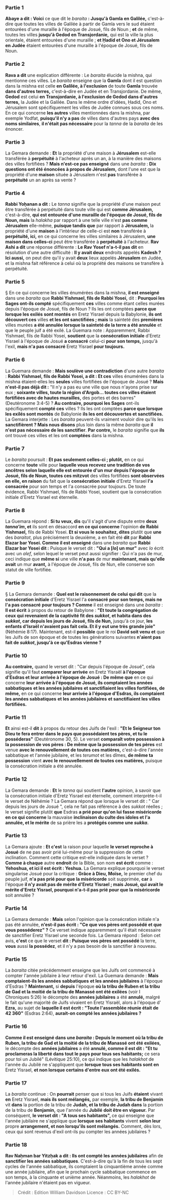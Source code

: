 
### Partie 1
<b>Abaye a dit : Voici</b> ce que dit le <i>baraita</i> <b> : Jusqu'à Gamla en Galilée,</b> c'est-à-dire que toutes les villes de Galilée à partir de Gamla vers le sud étaient entourées d'une muraille à l'époque de Josué, fils de Noun ; <b>et</b> de même, toutes les villes <b>jusqu'à Gedod en Transjordanie,</b> qui est la ville la plus orientale, étaient entourées d'une muraille ; <b>et Ḥadid et Ono et Jérusalem en Judée</b> étaient entourées d'une muraille à l'époque de Josué, fils de Noun.

### Partie 2
<b>Rava a dit</b> une explication différente : Le <i>baraita</i> élucide la mishna, qui mentionne ces villes. Le <i>baraita</i> enseigne que la <b>Gamla</b> dont il est question dans la mishna est celle <b>en Galilée, à l'exclusion</b> de toute <b>Gamla</b> trouvée <b>dans d'autres terres,</b> c'est-à-dire en Judée et en Transjordanie. De même, <b>Gedod</b> est celui <b>en Transjordanie, à l'exclusion de Gedod dans d'autres terres,</b> la Judée et la Galilée. Dans le même ordre d'idées, Ḥadid, Ono et Jérusalem sont spécifiquement les villes de Judée connues sous ces noms. En ce qui concerne <b>les autres</b> villes mentionnées dans la mishna, par exemple Yodfat, <b>puisqu'il n'y a pas</b> de villes dans d'autres pays <b>avec des noms similaires</b>, <b>il n'était pas nécessaire</b> pour la <i>tanna</i> de la <i>baraita</i> de les énoncer.

### Partie 3
La Gemara demande : <b>Et</b> la propriété d'une maison à <b>Jérusalem</b> est-elle transférée à <b>perpétuité</b> à l'acheteur après un an, à la manière des maisons des villes fortifiées ? <b>Mais n'est-ce pas enseigné</b> dans une <i>baraita</i> : <b>Dix questions ont été énoncées à propos de Jérusalem,</b> dont l'une est que la propriété d'une <b>maison</b> située à Jérusalem n'est <b>pas</b> transférée à <b>perpétuité</b> un an après sa vente ?

### Partie 4
<b>Rabbi Yoḥanan a dit :</b> Le <i>tanna</i> signifie que la propriété d'une maison peut être transférée à perpétuité dans toute ville qui est <b>comme Jérusalem,</b> c'est-à-dire, <b>qui est entourée d'une muraille de l'époque de Josué, fils de Noun, mais</b> la <i>halakha</i> par rapport à une telle ville n'est <b>pas comme Jérusalem</b> elle-même, <b>puisque tandis que</b> par rapport à <b>Jérusalem, </b> la propriété d'une <b>maison</b> à l'intérieur de celle-ci est <b>non</b> transférée à <b>perpétuité, ici,</b> en ce qui concerne les villes similaires à Jérusalem, <b>une maison dans celles-ci</b> peut être transférée à <b>perpétuité</b> à l'acheteur. <b>Rav Ashi a dit</b> une réponse différente : <b>Le Rav Yosef n'a-t-il pas dit</b> en résolution d'une autre difficulté : <b>Il y avait deux</b> endroits appelés <b>Kadesh ? Ici aussi,</b> on peut dire qu'il y avait <b>deux</b> lieux appelés <b>Jérusalem</b> en Judée, et la mishna fait référence à celui où la propriété des maisons se transfère à perpétuité.

### Partie 5
§ En ce qui concerne les villes énumérées dans la mishna, <b>il est enseigné</b> dans une <i>baraita</i> que <b>Rabbi Yishmael, fils de Rabbi Yosei,</b> dit : <b>Pourquoi les Sages ont-ils compté</b> spécifiquement <b>ces</b> villes comme étant celles murées depuis l'époque de Josué, fils de Noun ? Ils les ont comptées <b>parce que lorsque les exilés sont montés</b> en Eretz Yisrael depuis la Babylonie, <b>ils ont découvert ces</b> villes <b>et les ont sanctifiées ; mais</b> la sainteté des <b>premières</b> villes murées <b>a été annulée lorsque la sainteté de la terre a été annulée</b> et que le peuple juif a été exilé. La Guemara note : Apparemment, Rabbi Yishmael, fils de Rabbi Yosei, <b>soutient</b> que la <b>consécration initiale</b> d'Eretz Yisrael à l'époque de Josué <b>a consacré</b> celui-ci <b>pour son temps,</b> jusqu'à l'exil, <b>mais n'a pas consacré</b> Eretz Yisrael <b>pour toujours.</b>

### Partie 6
La Guemara demande : <b>Mais soulève une contradiction</b> d'une autre <i>baraita</i> : <b>Rabbi Yishmael, fils de Rabbi Yosei, a dit : Et ces</b> villes énumérées dans la mishna étaient-elles les <b>seules</b> villes fortifiées de l'époque de Josué ? <b>Mais n'est-il pas déjà dit :</b> "Il n'y a pas eu une ville que nous n'ayons prise sur eux ; <b>soixante villes, toute la région d'Argob... toutes ces villes étaient fortifiées avec de hautes murailles,</b> des portes et des barres" (Deutéronome 3:4-5) ? <b>Au contraire, pourquoi les Sages</b> ont-ils spécifiquement <b>compté ces</b> villes ? Ils les ont comptées <b>parce que lorsque les exilés sont montés</b> de Babylonie <b>ils les ont découvertes et sanctifiées.</b> La Gemara interjette : Les <i>baraita</i> peuvent-ils vraiment vouloir dire qu'ils les <b>sanctifièrent ? Mais nous disons</b> plus loin dans la même <i>baraita</i> que <b>il n'est pas nécessaire de les sanctifier</b>. <b>Par contre,</b> le <i>baraita</i> signifie que <b>ils</b> ont trouvé ces villes et les ont <b>comptées</b> dans la mishna.

### Partie 7
Le <i>baraita</i> poursuit : <b>Et pas seulement celles-ci ; plutôt,</b> en ce qui concerne <b>toute</b> ville pour <b>laquelle vous recevez une tradition de vos ancêtres selon laquelle elle est entourée d'un mur depuis l'époque de Josué, fils de Noun, toutes ces mitzvot</b> des villes fortifiées <b>sont observées en elle, en raison</b> du fait que la <b>consécration initiale</b> d'Eretz Yisrael <b>l'a consacrée</b> pour son temps et l'a consacrée</b> pour toujours. </b> De toute évidence, Rabbi Yishmael, fils de Rabbi Yosei, soutient que la consécration initiale d'Eretz Yisrael est éternelle.

### Partie 8
La Guemara répond : <b>Si tu veux, dis</b> qu'il s'agit d'une dispute entre <b>deux <i>tanna'im</i>, et</b> ils sont en désaccord <b>en ce qui concerne</b> l'opinion <b>de Rabbi Yishmael,</b> fils de Rabbi Yosei. <b>Et si vous le souhaitez, dites</b> plutôt que <b>une</b> des <i>baraitot</i>, plus précisément la deuxième, a en fait été <b>dit</b> par <b>Rabbi Elazar bar Yosei. Comme il est enseigné</b> dans une <i>baraita</i> que <b>Rabbi Elazar bar Yosei dit :</b> Puisque le verset dit : <b>"Qui a [<i>lo</i>] un mur"</b> avec <i>lo</i> écrit avec un <i>alef</i>, selon lequel le verset peut aussi signifier : Qui n'a pas de mur, ceci indique que <b>même si</b> une ville <b>n'a pas</b> de mur <b>maintenant, mais qu'elle avait</b> un mur <b>avant,</b> à l'époque de Josué, fils de Nun, elle conserve son statut de ville fortifiée.

### Partie 9
§ La Gemara demande : <b>Quel est le raisonnement de celui qui dit</b> que la <b>consécration initiale</b> d'Eretz Yisrael l'a <b>consacré</b> <b>pour son temps, mais ne l'a pas consacré</b> <b>pour toujours ? Comme</b> il est enseigné dans une <i>baraita</i> : <b>Il est écrit</b> à propos du retour de Babylone : <b>"Et toute la congrégation de ceux qui revenaient de la captivité fit des <i>sukkot</i>, et habita dans des <i>sukkot</i>, car depuis les jours de Josué, fils de Nun,</b> jusqu'à ce jour, <b>les enfants d'Israël n'avaient pas fait cela. Et il y eut une très grande joie"</b> (Néhémie 8:17). Maintenant, est-il <b>possible</b> que le roi <b>David soit venu et</b> que les Juifs de son époque et de toutes les générations suivantes <b>n'aient pas fait de <i>sukkot</i>, jusqu'à ce qu'Esdras vienne ?</b>

### Partie 10
<b>Au contraire,</b> quand le verset dit : "Car depuis l'époque de Josué", cela signifie qu'il faut <b>comparer leur arrivée</b> en Eretz Yisraël <b>à l'époque d'Esdras et leur arrivée à l'époque de Josué : De même que</b> en ce qui concerne <b>leur arrivée à l'époque de Josué, ils comptaient les années sabbatiques</b> <b>et les années jubilaires</b> <b>et sanctifiaient les villes fortifiées, de même,</b> en ce qui concerne <b>leur arrivée à l'époque d'Esdras, ils comptaient les années sabbatiques</b> <b>et les années jubilaires</b> <b>et sanctifiaient les villes fortifiées.</b>

### Partie 11
<b>Et</b> ainsi est-il <b>dit</b> à propos du retour des Juifs de l'exil : <b>"Et le Seigneur ton Dieu te fera entrer dans le pays que possédaient tes pères, et tu le posséderas"</b> (Deutéronome 30, 5). Le verset <b>comparaît votre possession à la possession de vos pères : De même que la possession de tes pères</b> est venue <b>avec le renouvellement de toutes ces matières,</b> c'est-à-dire l'année sabbatique et l'année jubilaire, et les <i>terumot</i> et les dîmes, <b>de même ta possession</b> vient <b>avec le renouvellement de toutes ces matières,</b> puisque la consécration initiale a été annulée.

### Partie 12
La Gemara demande : <b>Et</b> le <i>tanna</i> qui soutient <b>l'autre</b> opinion, à savoir que la consécration initiale d'Eretz Yisrael est éternelle, comment interprète-t-il le verset de Néhémie ? La Gemara répond que lorsque le verset dit : " Car depuis les jours de Josué ", cela ne fait pas référence à des <i>sukkot</i> réelles ; le verset signifie plutôt <b>que</b> Esdras <b>a prié pour qu'on lui fasse miséricorde en ce qui concerne</b> la mauvaise <b>inclinaison du culte des idoles et l'a annulée, et le mérite</b> de sa prière les a <b>protégés comme une <i>sukka</i>.</b>

### Partie 13
La Gemara ajoute : <b>Et c'est</b> la raison pour laquelle <b>le verset reproche à Josué</b> de ne pas avoir prié lui-même pour la suppression de cette inclination. Comment cette critique est-elle indiquée dans le verset ? <b>Comme à chaque</b> autre <b>endroit</b> de la Bible, son nom <b>est écrit</b> comme : <b>Yehoshua, et ici il est écrit : Yeshua.</b> La Gemara explique pourquoi le verset singularise Josué pour la critique : <b>Grâce à Dieu, Moïse,</b> le premier chef du peuple juif, <b>n'a pas prié pour que la miséricorde</b> soit supprimée, <b>car</b> à l'époque <b>il n'y avait pas de mérite d'Eretz Yisrael ; mais Josué, qui avait le mérite d'Eretz Yisrael, pourquoi n'a-t-il pas prié pour que la miséricorde</b> soit annulée ?

### Partie 14
La Gemara demande : <b>Mais</b> selon l'opinion que la consécration initiale n'a pas été annulée, <b>n'est-il pas écrit : "Ce que vos pères ont possédé et que vous posséderez" ?</b> Ce verset indique apparemment qu'il était nécessaire de sanctifier Eretz Yisrael une seconde fois. La Gemara répond : Selon cet avis, <b>c'est</b> ce que le verset <b>dit : Puisque vos pères ont possédé</b> la terre, <b>vous</b> aussi <b>la possédez</b>, et il n'y a pas besoin de la sanctifier à nouveau.

### Partie 15
La <i>baraita</i> citée précédemment enseigne que les Juifs ont commencé à compter l'année jubilaire à leur retour d'exil. La Guemara demande : <b>Mais comptaient-ils les années sabbatiques</b> <b>et les années jubilaires</b> à l'époque d'Esdras ? <b>Maintenant,</b> si <b>depuis</b> l'époque <b>où la tribu de Ruben et la tribu de Gad et la moitié de la tribu de Manassé ont été exilées</b> (voir I Chroniques 5:26) le décompte des <b>années jubilaires</b> a été <b>annulé,</b> malgré le fait qu'une majorité de Juifs vivaient en Eretz Yisraël, alors à l'époque d' <b>Ezra,</b> au sujet de <b>laquelle il est écrit : "Toute l'assemblée réunie était de 42 360"</b> (Esdras 2:64), <b>aurait-on <b>compté</b> les années jubilaires ?

### Partie 16
<b>Comme il est enseigné</b> dans une <i>baraita</i> : <b>Depuis</b> le moment où la tribu de Ruben, la tribu de Gad et la moitié de la tribu de Manassé ont été exilées,</b> le décompte des <b>années jubilaires</b> a été <b>annulé, comme il est dit : "Et tu proclameras la liberté dans tout le pays pour tous ses habitants;</b> ce sera pour toi un Jubilé" (Lévitique 25:10), ce qui indique que les <i>halakhot</i> de l'année du Jubilé ne s'appliquent que <b>lorsque tous ses habitants sont en</b> Eretz Yisrael, <b>et non lorsque certains d'entre eux ont été exilés.</b>

### Partie 17
La <i>baraita</i> continue : On <b>pourrait</b> penser que si tous les Juifs <b>étaient</b> vivant <b>en</b> Eretz Yisrael, <b>mais ils sont mélangés,</b> par exemple, <b>la tribu de Benjamin</b> vit <b>dans</b> la portion de la tribu de <b>Judah, et la tribu de Judah dans</b> la portion de la tribu de <b>Benjamin,</b> que l'année du <b>Jubilé</b> <b>doit être en vigueur.</b> Par conséquent, <b>le verset dit : "A tous ses habitants", </b> ce qui enseigne que l'année jubilaire ne s'applique que <b>lorsque ses habitants</b> vivent <b>selon leur</b> propre <b>arrangement, et non lorsqu'ils sont mélangés.</b> Comment, dès lors, ceux qui sont revenus d'exil ont-ils pu compter les années jubilaires ?

### Partie 18
<b>Rav Naḥman bar Yitzḥak a dit : Ils ont compté les années jubilaires</b> afin de <b>sanctifier les années sabbatiques</b>. C'est-à-dire qu'à la fin de tous les sept cycles de l'année sabbatique, ils comptaient la cinquantième année comme une année jubilaire, afin que le prochain cycle sabbatique commence en son temps, à la cinquante et unième année. Néanmoins, les <i>halakhot</i> de l'année jubilaire n'étaient pas en vigueur.

>Crédit : Edition William Davidson
>Licence : CC BY-NC